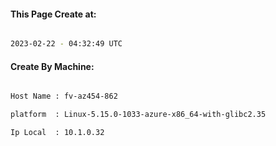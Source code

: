 
   
#### This Page Create at:

```bash

2023-02-22 - 04:32:49 UTC

```

#### Create By Machine:

```bash

Host Name : fv-az454-862

platform  : Linux-5.15.0-1033-azure-x86_64-with-glibc2.35

Ip Local  : 10.1.0.32

```

